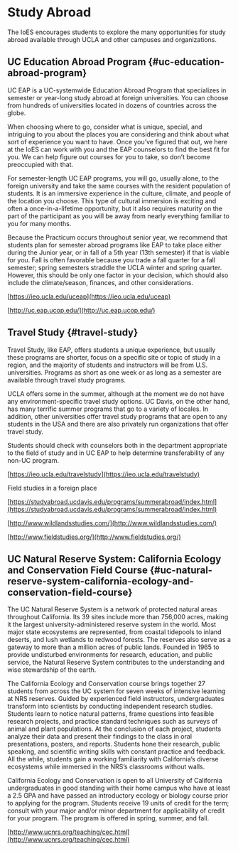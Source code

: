 # Study Abroad

The IoES encourages students to explore the many opportunities for study abroad available through UCLA and other campuses and organizations.

## UC Education Abroad Program {#uc-education-abroad-program}

UC EAP is a UC-systemwide Education Abroad Program that specializes in semester or year-long study abroad at foreign universities. You can choose from hundreds of universities located in dozens of countries across the globe.

When choosing where to go, consider what is unique, special, and intriguing to you about the places you are considering and think about what sort of experience you want to have. Once you’ve figured that out, we here at the IoES can work with you and the EAP counselors to find the best fit for you. We can help figure out courses for you to take, so don’t become preoccupied with that.

For semester-length UC EAP programs, you will go, usually alone, to the foreign university and take the same courses with the resident population of students. It is an immersive experience in the culture, climate, and people of the location you choose. This type of cultural immersion is exciting and often a once-in-a-lifetime opportunity, but it also requires maturity on the part of the participant as you will be away from nearly everything familiar to you for many months.

Because the Practicum occurs throughout senior year, we recommend that students plan for semester abroad programs like EAP to take place either during the Junior year, or in fall of a 5th year \(13th semester\) if that is viable for you. Fall is often favorable because you trade a fall quarter for a fall semester; spring semesters straddle the UCLA winter and spring quarter. However, this should be only one factor in your decision, which should also include the climate/season, finances, and other considerations.

[https://ieo.ucla.edu/uceap](https://ieo.ucla.edu/uceap)

[http://uc.eap.ucop.edu/](http://uc.eap.ucop.edu/)

## Travel Study {#travel-study}

Travel Study, like EAP, offers students a unique experience, but usually these programs are shorter, focus on a specific site or topic of study in a region, and the majority of students and instructors will be from U.S. universities. Programs as short as one week or as long as a semester are available through travel study programs.

UCLA offers some in the summer, although at the moment we do not have any environment-specific travel study options. UC Davis, on the other hand, has many terrific summer programs that go to a variety of locales. In addition, other universities offer travel study programs that are open to any students in the USA and there are also privately run organizations that offer travel study.

Students should check with counselors both in the department appropriate to the field of study and in UC EAP to help determine transferability of any non-UC program.

[https://ieo.ucla.edu/travelstudy](https://ieo.ucla.edu/travelstudy)

Field studies in a foreign place

[https://studyabroad.ucdavis.edu/programs/summerabroad/index.html](https://studyabroad.ucdavis.edu/programs/summerabroad/index.html)

[http://www.wildlandsstudies.com/](http://www.wildlandsstudies.com/)

[http://www.fieldstudies.org/](http://www.fieldstudies.org/)

## UC Natural Reserve System: California Ecology and Conservation Field Course {#uc-natural-reserve-system-california-ecology-and-conservation-field-course}

The UC Natural Reserve System is a network of protected natural areas throughout California. Its 39 sites include more than 756,000 acres, making it the largest university-administered reserve system in the world. Most major state ecosystems are represented, from coastal tidepools to inland deserts, and lush wetlands to redwood forests. The reserves also serve as a gateway to more than a million acres of public lands. Founded in 1965 to provide undisturbed environments for research, education, and public service, the Natural Reserve System contributes to the understanding and wise stewardship of the earth.

The California Ecology and Conservation course brings together 27 students from across the UC system for seven weeks of intensive learning at NRS reserves. Guided by experienced field instructors, undergraduates transform into scientists by conducting independent research studies. Students learn to notice natural patterns, frame questions into feasible research projects, and practice standard techniques such as surveys of animal and plant populations. At the conclusion of each project, students analyze their data and present their findings to the class in oral presentations, posters, and reports. Students hone their research, public speaking, and scientific writing skills with constant practice and feedback. All the while, students gain a working familiarity with California’s diverse ecosystems while immersed in the NRS’s classrooms without walls.

California Ecology and Conservation is open to all University of California undergraduates in good standing with their home campus who have at least a 2.5 GPA and have passed an introductory ecology or biology course prior to applying for the program. Students receive 19 units of credit for the term; consult with your major and/or minor department for applicability of credit for your program. The program is offered in spring, summer, and fall.

[http://www.ucnrs.org/teaching/cec.html](http://www.ucnrs.org/teaching/cec.html)

